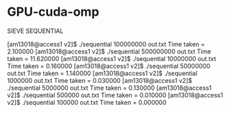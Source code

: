 # GPU-cuda-omp

SIEVE SEQUENTIAL

[am13018@access1 v2]$ ./sequential 100000000 out.txt
Time taken = 2.100000
[am13018@access1 v2]$ ./sequential 500000000 out.txt
Time taken = 11.620000
[am13018@access1 v2]$ ./sequential 10000000 out.txt
Time taken = 0.160000
[am13018@access1 v2]$ ./sequential 50000000 out.txt
Time taken = 1.140000
[am13018@access1 v2]$ ./sequential 1000000 out.txt
Time taken = 0.030000
[am13018@access1 v2]$ ./sequential 5000000 out.txt
Time taken = 0.130000
[am13018@access1 v2]$ ./sequential 500000 out.txt
Time taken = 0.010000
[am13018@access1 v2]$ ./sequential 100000 out.txt
Time taken = 0.000000
